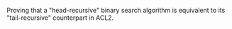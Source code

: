 Proving that a "head-recursive" binary search algorithm is equivalent to its "tail-recursive" counterpart in ACL2.
